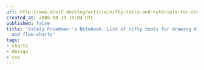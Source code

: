```yaml
---
url: http://www.alvit.de/blog/article/nifty-tools-and-tutorials-for-creating-diagrams-charts-and-chart-flows
created_at: 2006-08-19 19:04 UTC
published: false
title: 'Vitaly Friedman''s Notebook: List of nifty tools for drawing diagrams, charts
  and flow-charts'
tags:
- charts
- design
- css
---
```



